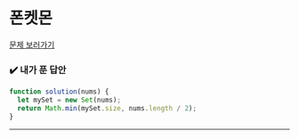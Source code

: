 # 폰켓몬

[문제 보러가기](https://school.programmers.co.kr/learn/courses/30/lessons/1845)

### :heavy_check_mark: 내가 푼 답안

```javascript
function solution(nums) {
  let mySet = new Set(nums);
  return Math.min(mySet.size, nums.length / 2);
}
```

<hr/>

